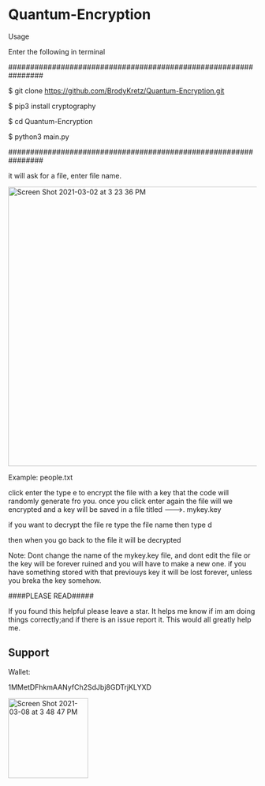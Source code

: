 
# Quantum-Encryption




Usage

Enter the following in terminal

################################################################


$ git clone https://github.com/BrodyKretz/Quantum-Encryption.git

$ pip3 install cryptography

$ cd Quantum-Encryption

$ python3 main.py


################################################################


it will ask for a file, enter file name.

<img width="566" alt="Screen Shot 2021-03-02 at 3 23 36 PM" src="https://user-images.githubusercontent.com/43651169/109723683-abdc7100-7b6b-11eb-9a59-194e151faac6.png">

Example: people.txt


click enter the type e to encrypt the file with a key that the code will randomly generate fro you.
once you click enter again the file will we encrypted and a key will be saved in a file titled --->. mykey.key

if you want to decrypt the file re type the file name then type d



then when you go back to the file it will be decrypted


Note: Dont change the name of the mykey.key file, and dont edit the file or the key will be forever ruined and you will have to make a new one. if you have something 
stored with that previouys key it will be lost forever, unless you breka the key somehow.






####PLEASE READ#####

If you found this helpful please leave a star. It helps me know if im am doing things correctly;and if there is an issue report it. This would all greatly help me.



## Support 
Wallet:

1MMetDFhkmAANyfCh2SdJbj8GDTrjKLYXD

<img width="162" alt="Screen Shot 2021-03-08 at 3 48 47 PM" src="https://user-images.githubusercontent.com/43651169/110392189-c8722080-8025-11eb-8c89-7e86db05addb.png">
